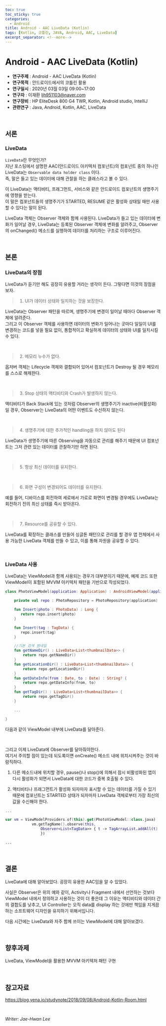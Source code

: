 ```yaml
---
toc: true
toc_sticky: true
categories:
  - Android
title: Android - AAC LiveData (Kotlin)
tags: [Kotlin, 코틀린, JAVA, Android, AAC, LiveData]
excerpt_separator: <!--more-->
---
```


# Android - AAC LiveData (Kotlin)
<!--more-->
* **연구주제** : Android - AAC LiveData (Kotlin)
* **연구목적** : 안드로이드에서의 코틀린 활용
* **연구일시** : 2020년 03월 03일 09:00~17:00
* **연구자** : 이재환 <ljh951103@naver.com>
* **연구장비** : HP EliteDesk 800 G4 TWR, Kotlin, Android studio, IntelliJ
* **관련연구** : Java, Android, Kotlin, AAC, LiveData

<br>
   
## 서론

### **LiveData**

`LiveData`란 무엇인가?  
지난 포스팅에서 설명한 AAC(안드로이드 아키텍처 컴포넌트)의 컴포넌트 중의 하나인 LiveData는 `Observable data holder class` 이다.  
즉, 말은 들고 있는 데이터에 대해 관찰을 하는 클래스라고 볼 수 있다.  

이 LiveData는 액티비티, 프래그먼트, 서비스와 같은 안드로이드 컴포넌트의 생명주기에 영향을 받는다.  
이 말은 컴포넌트들의 생명주기가 STARTED, RESUME 같은 활성화 상태일 때만 사용할 수 있다는 말이 된다.

LiveData 객체는 Observer 객체와 함께 사용된다. LiveData가 들고 있는 데이터에 변화가 일어날 경우, LiveData는 등록된 Observer 객체에 변화를 알려주고, Observer의 onChanged() 메소드를 실행하여 데이터를 처리하는 구조로 이루어진다.

<br>
   
## 본론

### **LiveData의 장점**

LiveData가 듣기만 해도 굉장히 유용할 거라는 생각이 든다. 그렇다면 이것의 장점을 보자.

> 1. UI가 데이터 상태와 일치하는 것을 보장한다.

LiveData는 Observer 패턴을 따르며, 생명주기에 변경이 일어날 때마다 Observer 객체에 알려준다.  
그리고 이 Observer 객체를 사용하면 데이터의 변화가 일어나는 곳마다 일일이 UI를 변경하는 코드를 넣을 필요 없이, 통합적이고 확실하게 데이터의 상태와 UI를 일치시킬 수 있다.

<br>

> 2. 메모리 누수가 없다.  

옵저버 객체는 Lifecycle 객체와 결합되어 있어서 컴포넌트가 Destroy 될 경우 메모리를 스스로 해제한다.

<br>

> 3. Stop 상태의 액티비티와 Crash가 발생하지 않는다.  

액티비티가 Back Stack에 있는 것처럼 Observer의 생명주기가 inactive(비활성화) 일 경우, Observer는 LiveData의 어떤 이벤트도 수신하지 않는다.

<br>

> 4. 생명주기에 대한 추가적인 handling을 하지 않아도 된다

LiveData가 생명주기에 따른 Observing을 자동으로 관리를 해주기 때문에 UI 컴포넌트는 그저 관련 있는 데이터를 관찰하기만 하면 된다.

<br>

> 5. 항상 최신 데이터를 유지한다.
   
<br>

> 6. 화면 구성이 변경되어도 데이터를 유지한다.

예를 들어, 디바이스를 회전하여 세로에서 가로로 화면이 변경될 경우에도 LiveData는 회전하기 전의 최신 상태를 즉시 받아온다.

<br>

> 7. Resource를 공유할 수 있다.

LiveData를 확장하는 클래스를 만들어 싱글톤 패턴으로 관리를 할 경우 앱 전체에서 사용 가능한 LiveData 객체를 만들 수 있고, 이를 통해 자원을 공유할 수 있다.

<br>
   
### **LiveData 사용**

LiveData는 ViewModel과 함께 사용되는 경우가 대부분이기 때문에, 예제 코드 또한 ViewModel이 포함된 MVVM 아키텍처 패턴을 기반으로 작성되었다.

````kotlin
class PhotoViewModel(application: Application) : AndroidViewModel(application) {

    private val repo : PhotoRepository = PhotoRepository(application)

    fun Insert(photo : PhotoData) : Long {
       return repo.insert(photo)
    }

    fun Insert(tag : TagData) {
       repo.insert(tag)
    }

    //기본 검색 썸네일
    fun getNameDir() : LiveData<List<thumbnailData>> {
        return repo.getNameDir()
    }
    fun getLocationDir() : LiveData<List<thumbnailData>> {
        return repo.getLocationDir()
    }
    fun getDateInfo(from : Date, to : Date) : String? {
        return repo.getDateInfo(from, to)
    }
    fun getTagDir() : LiveData<List<thumbnailData>> {
        return repo.getTagDir()
    }

    ...

}
````

다음과 같이 ViewModel 내부에 LiveData를 달아준다.  

<br>

그리고 이제 LiveData에 Observer를 달아줘야한다.  
여기서 주의할 점이 있는데 되도록이면 onCreate() 메소드 내에 위치시켜주는 것이 바람직하다.

1. 다른 메소드내에 위치할 경우, pause()나 stop()에 의해서 잠시 비활성화된 앱이 다시 활성화가 되면서 LiveData에 대한 코드가 중복 호출될 수 있다. 

2. 액티비티나 프래그먼트가 활성화 되자마자 표시할 수 있는 데이터를 가질 수 있기 때문에 컴포넌트는 STARTED 상태가 되자마자 LiveData 객체로부터 가장 최신의 값을 수신해야 한다.

````kotlin
...

var vm = ViewModelProviders.of(this).get(PhotoViewModel::class.java)
            vm.getTagName().observe(this,
                Observer<List<TagData>> { t -> TagArrayList.addAll(t)
                })

...
````

<br>
   
## 결론

LiveData에 대해 알아보았다. 굉장히 유용한 AAC임을 알 수 있었다.

사실은 Observer은 위의 예와 같이, Activity나 Fragment 내에서 선언하는 것보다 ViewModel 내에서 정의하고 사용하는 것이 더 좋은데 그 이유는 액티비티와 데이터 간의 결합도를 낮추고, UI Controller는 오직 data를 display 하는 것에만 책임을 지게끔 하는 소프트웨어 디자인을 유지하기 위해서입니다.  

다음 시간에는 LiveData와 자주 함께 쓰이는 ViewModel에 대해 알아보겠다.

<br>

## 향후과제

LiveData, ViewModel을 활용한 MVVM 아키텍처 패턴 구현

<br>

## 참고자료

<https://blog.yena.io/studynote/2018/09/08/Android-Kotlin-Room.html>  

<br>

*Writer: Jae-Hwan Lee*


